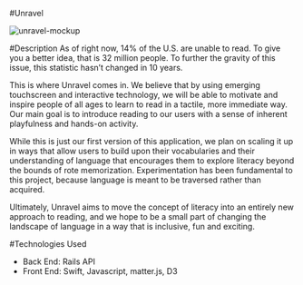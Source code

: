 #Unravel

![unravel-mockup](https://cloud.githubusercontent.com/assets/17561356/19949450/bb9c2f84-a11f-11e6-9af9-ad7b9c1166da.png)

#Description
As of right now, 14% of the U.S. are unable to read. To give you a better idea, that is 32 million people. To further the gravity of this issue, this statistic hasn’t changed in 10 years. 

This is where Unravel comes in. We believe that by using emerging touchscreen and interactive technology, we will be able to motivate and inspire people of all ages to learn to read in a tactile, more immediate way. Our main goal is to introduce reading to our users with a sense of inherent playfulness and hands-on activity. 

While this is just our first version of this application, we plan on scaling it up in ways that allow users to build upon their vocabularies and their understanding of language that encourages them to explore literacy beyond the bounds of rote memorization. 
Experimentation has been fundamental to this project, because language is meant to be traversed rather than acquired. 

Ultimately, Unravel aims to move the concept of literacy into an entirely new approach to reading, and we hope to be a small part of changing the landscape of language in a way that is inclusive, fun and exciting.

#Technologies Used
* Back End: Rails API
* Front End: Swift, Javascript, matter.js, D3
